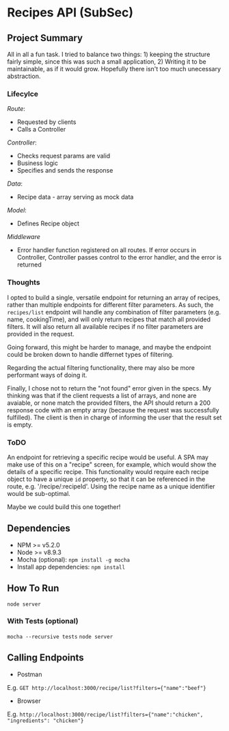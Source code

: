 # Recipes API (SubSec)

## Project Summary

All in all a fun task. I tried to balance two things: 1) keeping the structure fairly simple, since this was such a small application, 2) Writing it to be 
maintainable, as if it would grow. Hopefully there isn't too much unecessary abstraction.

### Lifecylce

*Route*:

- Requested by clients
- Calls a Controller


*Controller*:

- Checks request params are valid
- Business logic
- Specifies and sends the response


*Data*:

- Recipe data - array serving as mock data


*Model*:

- Defines Recipe object


*Middleware*

- Error handler function registered on all routes. If error occurs in Controller, Controller passes control to the error handler, and the error is returned

### Thoughts

I opted to build a single, versatile endpoint for returning an array of recipes, rather than multiple endpoints for different filter parameters.
As such, the `recipes/list` endpoint will handle any combination of filter parameters (e.g. name, cookingTime), and will only return recipes 
that match all provided filters. It will also return all available recipes if no filter parameters are provided in the request.

Going forward, this might be harder to manage, and maybe the endpoint could be broken down to handle differnet types of filtering.

Regarding the actual filtering functionality, there may also be more performant ways of doing it.

Finally, I chose not to return the "not found" error given in the specs. My thinking was that if the client requests a list of arrays,
and none are avaiable, or none match the provided filters, the API should return a 200 response code with an empty array (because
the request was successfully fulfilled). The client is then in charge of informing the user that the result set is empty.

### ToDO

An endpoint for retrieving a specific recipe would be useful. A SPA may make use of this on a "recipe" screen, for example, 
which would show the details of a specific recipe. This functionality would require each recipe object to have a unique `id` property, 
so that it can be referenced in the route, e.g. '/recipe/:recipeId'. Using the recipe name as a unique identifier would be sub-optimal.

Maybe we could build this one together!

## Dependencies

- NPM >= v5.2.0
- Node >= v8.9.3
- Mocha (optional): `npm install -g mocha`
- Install app dependencies: `npm install`

## How To Run

`node server`


### With Tests (optional)

`mocha --recursive tests`
`node server`


## Calling Endpoints

- Postman

E.g. `GET http://localhost:3000/recipe/list?filters={"name":"beef"}`

- Browser

E.g. `http://localhost:3000/recipe/list?filters={"name":"chicken", "ingredients": "chicken"}`